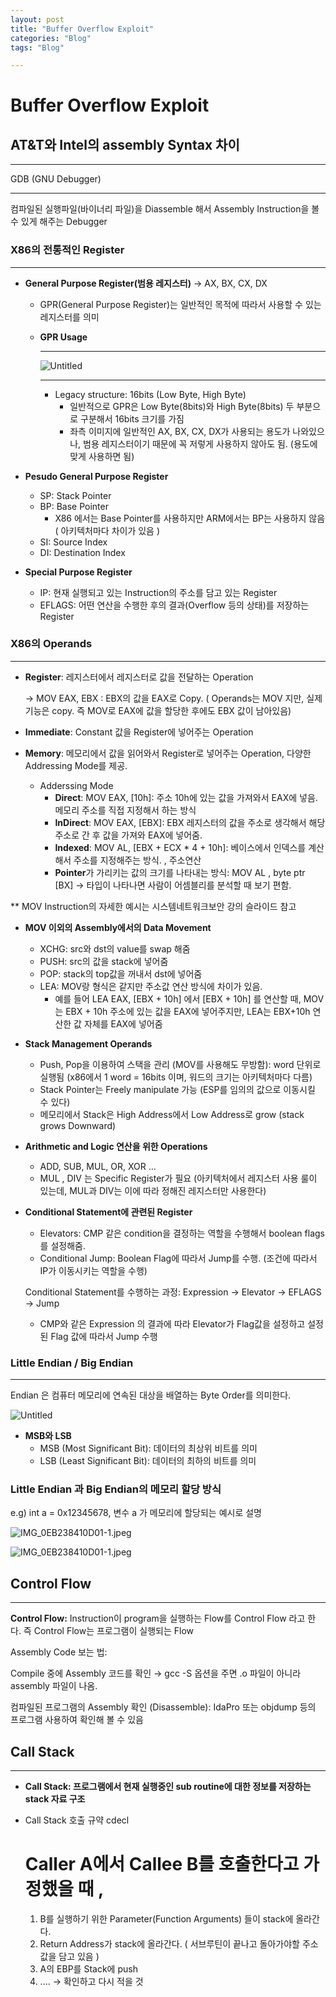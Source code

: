 ```yaml
--- 
layout: post
title: "Buffer Overflow Exploit"
categories: "Blog"
tags: "Blog"

---
```

# Buffer Overflow Exploit

## **AT&T와 Intel의 assembly Syntax 차이**

---

GDB (GNU Debugger)

---

컴파일된 실행파일(바이너리 파일)을 Diassemble 해서 Assembly Instruction을 볼 수 있게 해주는 Debugger

### 

### X86의 전통적인 Register

---

- **General Purpose Register(범용 레지스터)** → AX, BX, CX, DX
    - GPR(General Purpose Register)는 일반적인 목적에 따라서 사용할 수 있는 레지스터를 의미
    
    - **GPR Usage**
        
        
        ---
        
        ![Untitled](Buffer%20Overflow%20Exploit%20ce83ce31bcd94d99bfeb231ac74f7137/Untitled.png)
        
        ---
        
        - Legacy structure: 16bits (Low Byte, High Byte)
            - 일반적으로 GPR은 Low Byte(8bits)와 High Byte(8bits) 두 부분으로 구분해서 16bits 크기를 가짐
            - 좌측 이미지에 일반적인 AX, BX, CX, DX가 사용되는 용도가 나와있으나, 범용 레지스터이기 때문에 꼭 저렇게 사용하지 않아도 됨. (용도에 맞게 사용하면 됨)
        
    
- **Pesudo General Purpose Register**
    - SP: Stack Pointer
    - BP: Base Pointer
        - X86 에서는 Base Pointer를 사용하지만 ARM에서는 BP는 사용하지 않음 ( 아키텍처마다 차이가 있음 )
    - SI: Source Index
    - DI: Destination Index
    
- **Special Purpose Register**
    - IP: 현재 실행되고 있는 Instruction의 주소를 담고 있는 Register
    - EFLAGS: 어떤 연산을 수행한 후의 결과(Overflow 등의 상태)를 저장하는 Register

### X86의 Operands

---

- **Register**: 레지스터에서 레지스터로 값을 전달하는 Operation
    
    → MOV EAX, EBX : EBX의 값을 EAX로 Copy. ( Operands는 MOV 지만, 실제 기능은 copy. 즉 MOV로 EAX에 값을 할당한 후에도 EBX 값이 남아있음) 
    
- **Immediate**: Constant 값을 Register에 넣어주는 Operation
- **Memory**: 메모리에서 값을 읽어와서 Register로 넣어주는 Operation, 다양한 Addressing Mode를 제공.
    - Adderssing Mode
        - **Direct**: MOV EAX, [10h]: 주소 10h에 있는 값을 가져와서 EAX에 넣음. 메모리 주소를 직접 지정해서 하는 방식
        - **InDirect**: MOV EAX, [EBX]: EBX 레지스터의 값을 주소로 생각해서 해당 주소로 간 후 값을 가져와 EAX에 넣어줌.
        - **Indexed**: MOV AL, [EBX + ECX * 4 + 10h]: 베이스에서 인덱스를 계산해서 주소를 지정해주는 방식. , 주소연산
        - **Pointer**가 가리키는 값의 크기를 나타내는 방식: MOV AL , byte ptr [BX] → 타입이 나타나면 사람이 어셈블리를 분석할 때 보기 편함.

** MOV Instruction의 자세한 예시는 시스템네트워크보안 강의 슬라이드 참고

- **MOV 이외의 Assembly에서의 Data Movement**
    - XCHG: src와 dst의 value를 swap 해줌
    - PUSH: src의 값을 stack에 넣어줌
    - POP: stack의 top값을 꺼내서 dst에 넣어줌
    - LEA: MOV랑 형식은 같지만 주소값 연산 방식에 차이가 있음.
        - 예를 들어 LEA EAX, [EBX + 10h] 에서 [EBX + 10h] 를 연산할 때, MOV는 EBX + 10h 주소에 있는 값을 EAX에 넣어주지만, LEA는 EBX+10h 연산한 값 자체를 EAX에 넣어줌
    
- **Stack Management Operands**
    - Push, Pop을 이용하여 스택을 관리 (MOV를 사용해도 무방함): word 단위로 실행됨 (x86에서 1 word = 16bits 이며, 워드의 크기는 아키텍처마다 다름)
    - Stack Pointer는 Freely manipulate 가능 (ESP를 임의의 값으로 이동시킬 수 있다)
    - 메모리에서 Stack은 High Address에서 Low Address로 grow (stack grows Downward)
    
- **Arithmetic and Logic 연산을 위한 Operations**
    - ADD, SUB, MUL, OR, XOR ...
    - MUL , DIV 는 Specific Register가 필요 (아키텍처에서 레지스터 사용 룰이 있는데, MUL과 DIV는 이에 따라 정해진 레지스터만 사용한다)
    
- **Conditional Statement에 관련된 Register**
    - Elevators: CMP 같은 condition을 결정하는 역할을 수행해서 boolean flags를 설정해줌.
    - Conditional Jump: Boolean Flag에 따라서 Jump를 수행. (조건에 따라서 IP가 이동시키는 역할을 수행)
    
    Conditional Statement를 수행하는 과정: Expression → Elevator → EFLAGS → Jump 
    
    - CMP와 같은 Expression 의 결과에 따라 Elevator가 Flag값을 설정하고 설정된 Flag 값에 따라서 Jump 수행
    

### Little Endian / Big Endian

---

Endian 은 컴퓨터 메모리에 연속된 대상을 배열하는 Byte Order를 의미한다.

![Untitled](./imgs/2022-05-30-Buffer_Overflow_Attac_imgs/Untitled.png)

- **MSB와 LSB**
    - MSB (Most Significant Bit): 데이터의 최상위 비트를 의미
    - LSB (Least Significant Bit): 데이터의 최하의 비트를 의미

### Little Endian 과 Big Endian의 메모리 할당 방식

e.g) int a = 0x12345678, 변수 a 가 메모리에 할당되는 예시로 설명

![IMG_0EB238410D01-1.jpeg](Buffer%20Overflow%20Exploit%20ce83ce31bcd94d99bfeb231ac74f7137/IMG_0EB238410D01-1.jpeg)

![IMG_0EB238410D01-1.jpeg](Buffer%20Overflow%20Exploit%20ce83ce31bcd94d99bfeb231ac74f7137/IMG_0EB238410D01-1.jpeg)

## Control Flow

---

**Control Flow:** Instruction이 program을 실행하는 Flow를 Control Flow 라고 한다. 즉 Control Flow는 프로그램이 실행되는 Flow

Assembly Code 보는 법:

Compile 중에 Assembly 코드를 확인 → gcc -S 옵션을 주면 .o 파일이 아니라 assembly 파일이 나옴.

컴파일된 프로그램의 Assembly 확인 (Disassemble): IdaPro 또는 objdump 등의 프로그램 사용하여 확인해 볼 수 있음

## Call Stack

---

- **Call Stack: 프로그램에서 현재 실행중인 sub routine에 대한 정보를 저장하는 stack 자료 구조**
- Call Stack 호출 규약 cdecl
    
    #  Caller A에서 Callee B를 호출한다고 가정했을 때 ,
    
    1. B를 실행하기 위한 Parameter(Function Arguments) 들이 stack에 올라간다.
    2. Return Address가 stack에 올라간다. ( 서브루틴이 끝나고 돌아가야할 주소값을 담고 있음 )
    3. A의 EBP를 Stack에 push
    4. .... → 확인하고 다시 적을 것
